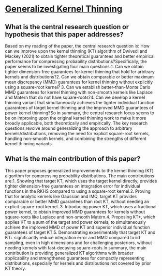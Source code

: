 # [Generalized Kernel Thinning](https://arxiv.org/abs/2110.01593v5)

## What is the central research question or hypothesis that this paper addresses?

Based on my reading of the paper, the central research question is: How can we improve upon the kernel thinning (KT) algorithm of Dwivedi and Mackey (2021) to obtain tighter theoretical guarantees and better empirical performance for compressing probability distributions?Specifically, the paper seems to be investigating four main questions:1. Can we obtain tighter dimension-free guarantees for kernel thinning that hold for arbitrary kernels and distributions?2. Can we obtain comparable or better maximum mean discrepancy (MMD) guarantees for kernel thinning without explicitly using a square-root kernel? 3. Can we establish better-than-Monte Carlo MMD guarantees for kernel thinning with non-smooth kernels like Laplace and Matern that do not have square-roots?4. Can we develop a kernel thinning variant that simultaneously achieves the tighter individual function guarantees of target kernel thinning and the improved MMD guarantees of power kernel thinning?So in summary, the central research focus seems to be on improving upon the original kernel thinning work to make it more broadly applicable, both theoretically and empirically. The key research questions revolve around generalizing the approach to arbitrary kernels/distributions, removing the need for explicit square-root kernels, handling non-smooth kernels, and combining the strengths of different kernel thinning variants.


## What is the main contribution of this paper?

This paper proposes generalized improvements to the kernel thinning (KT) algorithm for compressing probability distributions. The main contributions are:1. Showing that target KT, which uses the target kernel directly, provides tighter dimension-free guarantees on integration error for individual functions in the RKHS compared to using a square-root kernel.2. Proving that for analytic kernels like Gaussian and IMQ, target KT provides comparable or better MMD guarantees than root KT, without needing an explicit square-root kernel. 3. Introducing power KT, which uses a fractional power kernel, to obtain improved MMD guarantees for kernels without square-roots like Laplace and non-smooth Matérn.4. Proposing KT+, which applies KT to a sum of the target and power kernels, to simultaneously achieve the improved MMD of power KT and superior individual function guarantees of target KT.5. Demonstrating experimentally that target KT and KT+ significantly reduce integration error and MMD compared to iid sampling, even in high dimensions and for challenging posteriors, without needing kernels with fast-decaying square-roots.In summary, the main contribution is providing generalized KT algorithms with broader applicability and strengthened guarantees for compactly representing distributions, especially for kernels and distributions not covered by prior KT theory.
